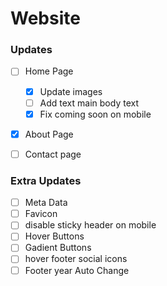 # Website



### Updates
- [ ] Home Page
    - [x] Update images
    - [ ] Add text main body text
    - [x] Fix coming soon on mobile
- [x] About Page
- [ ] Contact page


### Extra Updates
- [ ] Meta Data
- [ ] Favicon
- [ ] disable sticky header on mobile
- [ ] Hover Buttons
- [ ] Gadient Buttons
- [ ] hover footer social icons
- [ ] Footer year Auto Change
